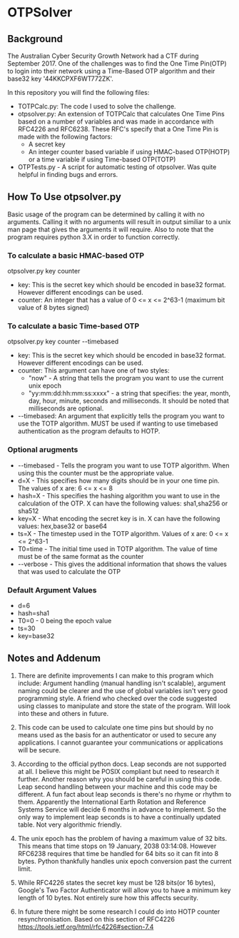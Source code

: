 # OTPSolver

## Background
The Australian Cyber Security Growth Network had a CTF during September 2017. 
One of the challenges was to find the One Time Pin(OTP) to login into their network using a Time-Based OTP algorithm and their base32 key '44KKCPXF6WT772ZK'.

In this repository you will find the following files:
* TOTPCalc.py: The code I used to solve the challenge.
* otpsolver.py: An extension of TOTPCalc that calculates One Time Pins based on a number of variables and was made in accordance with RFC4226 and RFC6238. These RFC's specify that a One Time Pin is made with the following factors: 
  * A secret key
  * An integer counter based variable if using HMAC-based OTP(HOTP) or a time variable if using Time-based OTP(TOTP) 
* OTPTests.py - A script for automatic testing of otpsolver. Was quite helpful in finding bugs and errors.

## How To Use otpsolver.py
Basic usage of the program can be determined by calling it with no arguments. Calling it with no arguments will result in output similiar to a unix man page that gives the arguments it will require. Also to note that the program requires python 3.X in order to function correctly.

### To calculate a basic HMAC-based OTP
otpsolver.py key counter
* key: This is the secret key which should be encoded in base32 format. However different encodings can be used.
* counter: An integer that has a value of 0 <= x <= 2^63-1 (maximum bit value of 8 bytes signed)

### To calculate a basic Time-based OTP
otpsolver.py key counter --timebased
* key: This is the secret key which should be encoded in base32 format. However different encodings can be used.
* counter: This argument can have one of two styles:
  * "now" - A string that tells the program you want to use the current unix epoch
  * "yy:mm:dd:hh:mm:ss:xxxx" - a string that specifies: the year, month, day, hour, minute, seconds and milliseconds. It should be noted that milliseconds are optional.
* --timebased: An argument that explicitly tells the program you want to use the TOTP algorithm. MUST be used if wanting to use timebased authentication as the program defaults to HOTP.

### Optional arugments
* --timebased - Tells the program you want to use TOTP algorithm. When using this the counter must be the appropriate value.
* d=X - This specifies how many digits should be in your one time pin. The values of x are: 6 <= x <= 8
* hash=X - This specifies the hashing algorithm you want to use in the calculation of the OTP. X can have the following values: sha1,sha256 or sha512
* key=X - What encoding the secret key is in. X can have the following values: hex,base32 or base64
* ts=X - The timestep used in the TOTP algorithm. Values of x are: 0 <= x <= 2^63-1 
* T0=time - The initial time used in TOTP algorithm. The value of time must be of the same format as the counter
* --verbose - This gives the additional information that shows the values that was used to calculate the OTP

### Default Argument Values
* d=6
* hash=sha1
* T0=0 - 0 being the epoch value
* ts=30
* key=base32




## Notes and Addenum
1. There are definite improvements I can make to this program which include: Argument handling (manual handling isn't scalable), argument naming could be clearer and the use of global variables isn't very good programming style. A friend who checked over the code suggested using classes to manipulate and store the state of the program. Will look into these and others in future.

2. This code can be used to calculate one time pins but should by no means used as the basis for an authenticator or used to secure  any applications. I cannot guarantee your communications or applications will be secure.

3. According to the official python docs. Leap seconds are not supported at all. I believe this might be POSIX compliant but need to research it further. Another reason why you should be careful in using this code. Leap second handling between your machine and this code may be different. A fun fact about leap seconds is there's no rhyme or rhythm to them. Apparently the  International Earth Rotation and Reference Systems Service will decide 6 months in advance to implement. So the only way to implement leap seconds is to have a continually updated table. Not very algorithmic friendly.

4. The unix epoch has the problem of having a maximum value of 32 bits. This means that time stops on 19 January, 2038 03:14:08. However RFC6238 requires that time be handled for 64 bits so it can fit into 8 bytes. Python thankfully handles unix epoch conversion past the current limit.

5. While RFC4226 states the secret key must be 128 bits(or 16 bytes), Google's Two Factor Authenticator will allow you to have a minimum key length of 10 bytes. Not entirely sure how this affects security.  

6. In future there might be some research I could do into HOTP counter resynchronisation. Based on this section of RFC4226 https://tools.ietf.org/html/rfc4226#section-7.4
